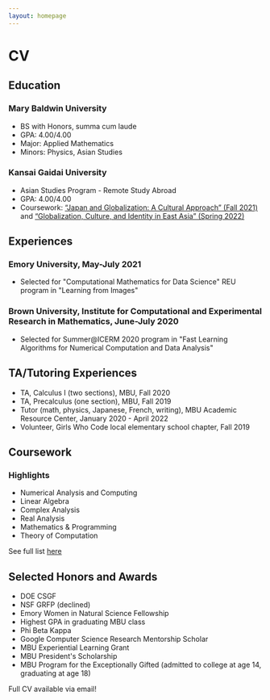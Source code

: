 ```yaml
---
layout: homepage
---
```

# CV
## Education
### Mary Baldwin University
- BS with Honors, summa cum laude
- GPA: 4.00/4.00
- Major: Applied Mathematics
- Minors: Physics, Asian Studies

### Kansai Gaidai University
- Asian Studies Program - Remote Study Abroad
- GPA: 4.00/4.00
- Coursework: [“Japan and Globalization: A Cultural Approach” (Fall 2021)](https://www.kansaigaidai.ac.jp/asp/files/academics/course-syllabi/fall-semester-2021/CUS2F21.pdf) and [“Globalization, Culture, and Identity in East Asia” (Spring 2022)](https://www.kansaigaidai.ac.jp/asp/files/academics/course-syllabi/spring-semester-2022/PSC1S22.pdf)


## Experiences

### Emory University, May-July 2021
- Selected for "Computational Mathematics for Data Science" REU program in "Learning from Images"

### Brown University, Institute for Computational and Experimental Research in Mathematics, June-July 2020
- Selected for Summer@ICERM 2020 program in "Fast Learning Algorithms for Numerical Computation and Data Analysis"


## TA/Tutoring Experiences

- TA, Calculus I (two sections), MBU, Fall 2020
- TA, Precalculus (one section), MBU, Fall 2019
- Tutor (math, physics, Japanese, French, writing), MBU Academic Resource Center, January 2020 - April 2022
- Volunteer, Girls Who Code local elementary school chapter, Fall 2019

## Coursework

### Highlights 
- Numerical Analysis and Computing
- Linear Algebra
- Complex Analysis
- Real Analysis
- Mathematics & Programming
- Theory of Computation 

See full list [here](courses.md)


## Selected Honors and Awards

- DOE CSGF
- NSF GRFP (declined)
- Emory Women in Natural Science Fellowship
- Highest GPA in graduating MBU class
- Phi Beta Kappa 
- Google Computer Science Research Mentorship Scholar
- MBU Experiential Learning Grant
- MBU President's Scholarship
- MBU Program for the Exceptionally Gifted (admitted to college at age 14, graduating at age 18)


Full CV available via email!

